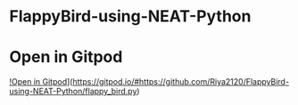 # FlappyBird-using-NEAT-Python

# Open in Gitpod
[!Open in Gitpod](https://gitpod.io/button/open-in-gitpod.svg)](https://gitpod.io/#https://github.com/Riya2120/FlappyBird-using-NEAT-Python/flappy_bird.py)
